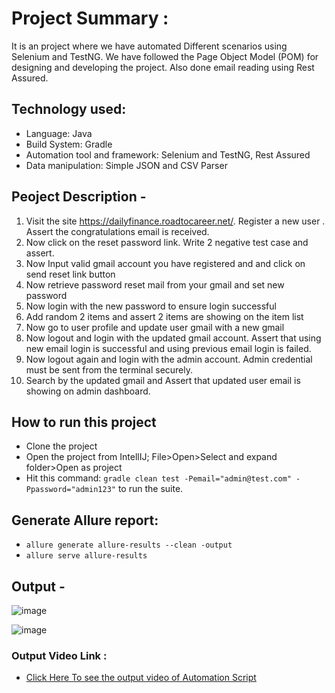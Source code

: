 # Project Summary :
It is an project where we have automated Different scenarios using Selenium and TestNG. We have followed the Page Object Model (POM) for designing and developing the project.
Also done email reading using Rest Assured.
## Technology used:
- Language: Java
- Build System: Gradle
- Automation tool and framework: Selenium and TestNG, Rest Assured
- Data manipulation: Simple JSON and CSV Parser

## Peoject Description -

1. Visit the site https://dailyfinance.roadtocareer.net/. Register a new user . Assert the congratulations email is received.
2. Now click on the reset password link. Write 2 negative test case and assert. 
3. Now Input valid gmail account you have registered and and click on send reset link button
4. Now retrieve password reset mail from your gmail and set new password
5. Now login with the new password to ensure login successful
6. Add random 2 items and assert 2 items are showing on the item list
7. Now go to user profile and update user gmail with a new gmail
8. Now logout and login with the updated gmail account. Assert that using new email login is successful and using previous email login is failed.
9. Now logout again and login with the admin account. Admin credential must be sent from the terminal securely.
10. Search by the updated gmail and Assert that updated user email is showing on admin dashboard.

## How to run this project
- Clone the project
- Open the project from IntellIJ; File>Open>Select and expand folder>Open as project
- Hit this command: `gradle clean test -Pemail="admin@test.com" -Ppassword="admin123"` to run the  suite.
  
## Generate Allure report:

- ``` allure generate allure-results --clean -output ``` 
-   ``` allure serve allure-results ```



## Output -

![image](https://github.com/user-attachments/assets/d2523920-5bcb-4d9d-91f2-0ab04c5b0fef)

![image](https://github.com/user-attachments/assets/6a50472e-d4e6-45b7-a2d4-32c33795e00a)




  


### Output Video Link :
-  [Click Here To see the output video of Automation Script ](https://drive.google.com/file/d/1eeQjrNmyFetkqS9bS0r7_SHj04ws-nzD/view?usp=sharing)
    
